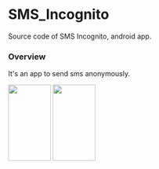 # SMS_Incognito
Source code of SMS Incognito, android app.

### Overview

It's an app to send sms anonymously.


<img src="https://user-images.githubusercontent.com/102142537/229353885-ac20edf9-5b35-4101-9851-3204618c923a.jpg" width="87" height="155">
<img src="https://user-images.githubusercontent.com/102142537/229353889-05fb9a1b-fd77-4c42-a541-f8256c152da6.jpg" width="87" height="155">
